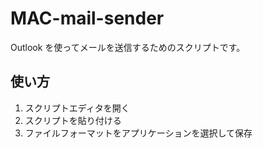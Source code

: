 # MAC-mail-sender

Outlook を使ってメールを送信するためのスクリプトです。

## 使い方

1. スクリプトエディタを開く
2. スクリプトを貼り付ける
3. ファイルフォーマットをアプリケーションを選択して保存
